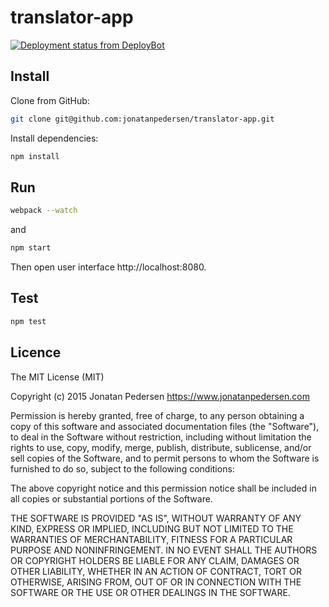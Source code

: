 # translator-app
[![Deployment status from DeployBot](https://jonatanpedersen.deploybot.com/badge/23779030034315/55643.svg)](http://deploybot.com)

## Install
Clone from GitHub:
``` bash
git clone git@github.com:jonatanpedersen/translator-app.git
```
Install dependencies:
``` bash
npm install
```

## Run

``` bash
webpack --watch
```

and

``` bash
npm start
```

Then open user interface http://localhost:8080.


## Test

``` bash
npm test
```


## Licence
The MIT License (MIT)

Copyright (c) 2015 Jonatan Pedersen https://www.jonatanpedersen.com

Permission is hereby granted, free of charge, to any person obtaining a copy
of this software and associated documentation files (the "Software"), to deal
in the Software without restriction, including without limitation the rights
to use, copy, modify, merge, publish, distribute, sublicense, and/or sell
copies of the Software, and to permit persons to whom the Software is
furnished to do so, subject to the following conditions:

The above copyright notice and this permission notice shall be included in
all copies or substantial portions of the Software.

THE SOFTWARE IS PROVIDED "AS IS", WITHOUT WARRANTY OF ANY KIND, EXPRESS OR
IMPLIED, INCLUDING BUT NOT LIMITED TO THE WARRANTIES OF MERCHANTABILITY,
FITNESS FOR A PARTICULAR PURPOSE AND NONINFRINGEMENT. IN NO EVENT SHALL THE
AUTHORS OR COPYRIGHT HOLDERS BE LIABLE FOR ANY CLAIM, DAMAGES OR OTHER
LIABILITY, WHETHER IN AN ACTION OF CONTRACT, TORT OR OTHERWISE, ARISING FROM,
OUT OF OR IN CONNECTION WITH THE SOFTWARE OR THE USE OR OTHER DEALINGS IN
THE SOFTWARE.
